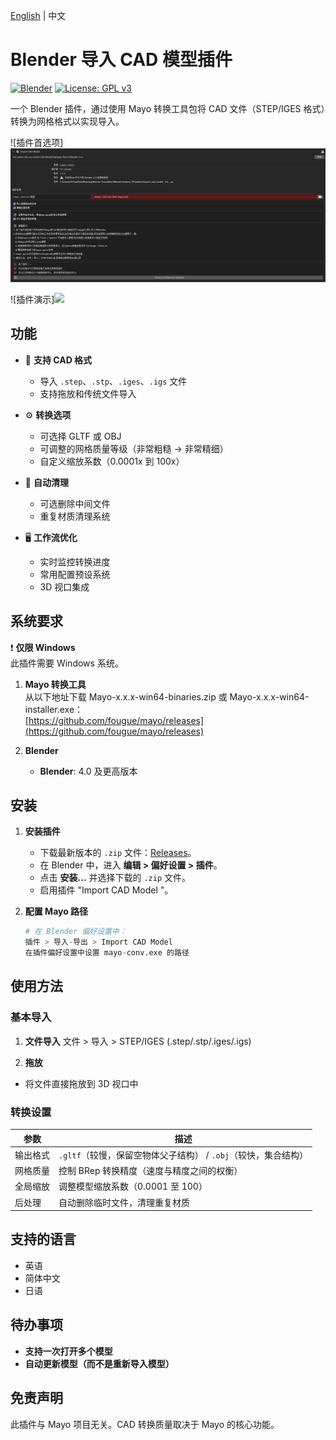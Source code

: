 [English](./README.md) | 中文
# Blender 导入 CAD 模型插件

[![Blender](https://img.shields.io/badge/Blender-4.0+-orange.svg)](https://www.blender.org)
[![License: GPL v3](https://img.shields.io/badge/License-GPLv3-blue.svg)](https://www.gnu.org/licenses/gpl-3.0)

一个 Blender 插件，通过使用 Mayo 转换工具包将 CAD 文件（STEP/IGES 格式）转换为网格格式以实现导入。

![插件首选项]<img src="doc/ch1.png"/> 

![插件演示]<img src="doc/Demo.mp4"/> 

## 功能

- 🚀 **支持 CAD 格式**
  - 导入 `.step`、`.stp`、`.iges`、`.igs` 文件
  - 支持拖放和传统文件导入
  
- ⚙️ **转换选项**
  - 可选择 GLTF 或 OBJ
  - 可调整的网格质量等级（非常粗糙 → 非常精细）
  - 自定义缩放系数（0.0001x 到 100x）

- 🧹 **自动清理**
  - 可选删除中间文件
  - 重复材质清理系统

- 🖥️ **工作流优化**
  - 实时监控转换进度
  - 常用配置预设系统
  - 3D 视口集成

## 系统要求

❗ **仅限 Windows**  
此插件需要 Windows 系统。

1. **Mayo 转换工具**  
   从以下地址下载 Mayo-x.x.x-win64-binaries.zip 或 Mayo-x.x.x-win64-installer.exe：  
   [https://github.com/fougue/mayo/releases](https://github.com/fougue/mayo/releases)

2. **Blender**  
   - **Blender**: 4.0 及更高版本

## 安装

1. **安装插件**
   - 下载最新版本的 `.zip` 文件：[Releases](https://github.com/chenpaner/Import-CAD-Model/releases)。
   - 在 Blender 中，进入 **编辑 > 偏好设置 > 插件**。
   - 点击 **安装...** 并选择下载的 `.zip` 文件。
   - 启用插件 "Import CAD Model "。

2. **配置 Mayo 路径**  
   ```python
   # 在 Blender 偏好设置中：
   插件 > 导入-导出 > Import CAD Model 
   在插件偏好设置中设置 mayo-conv.exe 的路径

## 使用方法

### 基本导入

1. **文件导入**
文件 > 导入 > STEP/IGES (.step/.stp/.iges/.igs)

2. **拖放**
- 将文件直接拖放到 3D 视口中

### 转换设置

| 参数         | 描述                                                                 |
|--------------|----------------------------------------------------------------------|
| 输出格式     | `.gltf`（较慢，保留空物体父子结构） / `.obj`（较快，集合结构）               |
| 网格质量     | 控制 BRep 转换精度（速度与精度之间的权衡）                        |
| 全局缩放     | 调整模型缩放系数（0.0001 至 100）                                 |
| 后处理       | 自动删除临时文件，清理重复材质                                   |

## 支持的语言

- 英语  
- 简体中文  
- 日语  

## 待办事项

- **支持一次打开多个模型**  
- **自动更新模型（而不是重新导入模型）**  

## 免责声明

此插件与 Mayo 项目无关。CAD 转换质量取决于 Mayo 的核心功能。